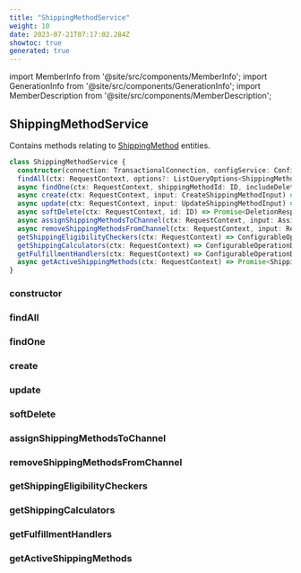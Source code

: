 ```yaml
---
title: "ShippingMethodService"
weight: 10
date: 2023-07-21T07:17:02.284Z
showtoc: true
generated: true
---
```

<!-- This file was generated from the Vendure source. Do not modify. Instead, re-run the "docs:build" script -->
import MemberInfo from '@site/src/components/MemberInfo';
import GenerationInfo from '@site/src/components/GenerationInfo';
import MemberDescription from '@site/src/components/MemberDescription';


## ShippingMethodService

<GenerationInfo sourceFile="packages/core/src/service/services/shipping-method.service.ts" sourceLine="44" packageName="@vendure/core" />

Contains methods relating to <a href='/docs/reference/typescript-api/entities/shipping-method#shippingmethod'>ShippingMethod</a> entities.

```ts title="Signature"
class ShippingMethodService {
  constructor(connection: TransactionalConnection, configService: ConfigService, roleService: RoleService, listQueryBuilder: ListQueryBuilder, channelService: ChannelService, configArgService: ConfigArgService, translatableSaver: TranslatableSaver, customFieldRelationService: CustomFieldRelationService, eventBus: EventBus, translator: TranslatorService)
  findAll(ctx: RequestContext, options?: ListQueryOptions<ShippingMethod>, relations: RelationPaths<ShippingMethod> = []) => Promise<PaginatedList<Translated<ShippingMethod>>>;
  async findOne(ctx: RequestContext, shippingMethodId: ID, includeDeleted:  = false, relations: RelationPaths<ShippingMethod> = []) => Promise<Translated<ShippingMethod> | undefined>;
  async create(ctx: RequestContext, input: CreateShippingMethodInput) => Promise<Translated<ShippingMethod>>;
  async update(ctx: RequestContext, input: UpdateShippingMethodInput) => Promise<Translated<ShippingMethod>>;
  async softDelete(ctx: RequestContext, id: ID) => Promise<DeletionResponse>;
  async assignShippingMethodsToChannel(ctx: RequestContext, input: AssignShippingMethodsToChannelInput) => Promise<Array<Translated<ShippingMethod>>>;
  async removeShippingMethodsFromChannel(ctx: RequestContext, input: RemoveShippingMethodsFromChannelInput) => Promise<Array<Translated<ShippingMethod>>>;
  getShippingEligibilityCheckers(ctx: RequestContext) => ConfigurableOperationDefinition[];
  getShippingCalculators(ctx: RequestContext) => ConfigurableOperationDefinition[];
  getFulfillmentHandlers(ctx: RequestContext) => ConfigurableOperationDefinition[];
  async getActiveShippingMethods(ctx: RequestContext) => Promise<ShippingMethod[]>;
}
```

<div className="members-wrapper">

### constructor

<MemberInfo kind="method" type="(connection: <a href='/docs/reference/typescript-api/data-access/transactional-connection#transactionalconnection'>TransactionalConnection</a>, configService: ConfigService, roleService: <a href='/docs/reference/typescript-api/services/role-service#roleservice'>RoleService</a>, listQueryBuilder: <a href='/docs/reference/typescript-api/data-access/list-query-builder#listquerybuilder'>ListQueryBuilder</a>, channelService: <a href='/docs/reference/typescript-api/services/channel-service#channelservice'>ChannelService</a>, configArgService: ConfigArgService, translatableSaver: <a href='/docs/reference/typescript-api/service-helpers/translatable-saver#translatablesaver'>TranslatableSaver</a>, customFieldRelationService: CustomFieldRelationService, eventBus: <a href='/docs/reference/typescript-api/events/event-bus#eventbus'>EventBus</a>, translator: TranslatorService) => ShippingMethodService"   />


### findAll

<MemberInfo kind="method" type="(ctx: <a href='/docs/reference/typescript-api/request/request-context#requestcontext'>RequestContext</a>, options?: ListQueryOptions&#60;<a href='/docs/reference/typescript-api/entities/shipping-method#shippingmethod'>ShippingMethod</a>&#62;, relations: RelationPaths&#60;<a href='/docs/reference/typescript-api/entities/shipping-method#shippingmethod'>ShippingMethod</a>&#62; = []) => Promise&#60;<a href='/docs/reference/typescript-api/common/paginated-list#paginatedlist'>PaginatedList</a>&#60;Translated&#60;<a href='/docs/reference/typescript-api/entities/shipping-method#shippingmethod'>ShippingMethod</a>&#62;&#62;&#62;"   />


### findOne

<MemberInfo kind="method" type="(ctx: <a href='/docs/reference/typescript-api/request/request-context#requestcontext'>RequestContext</a>, shippingMethodId: <a href='/docs/reference/typescript-api/common/id#id'>ID</a>, includeDeleted:  = false, relations: RelationPaths&#60;<a href='/docs/reference/typescript-api/entities/shipping-method#shippingmethod'>ShippingMethod</a>&#62; = []) => Promise&#60;Translated&#60;<a href='/docs/reference/typescript-api/entities/shipping-method#shippingmethod'>ShippingMethod</a>&#62; | undefined&#62;"   />


### create

<MemberInfo kind="method" type="(ctx: <a href='/docs/reference/typescript-api/request/request-context#requestcontext'>RequestContext</a>, input: CreateShippingMethodInput) => Promise&#60;Translated&#60;<a href='/docs/reference/typescript-api/entities/shipping-method#shippingmethod'>ShippingMethod</a>&#62;&#62;"   />


### update

<MemberInfo kind="method" type="(ctx: <a href='/docs/reference/typescript-api/request/request-context#requestcontext'>RequestContext</a>, input: UpdateShippingMethodInput) => Promise&#60;Translated&#60;<a href='/docs/reference/typescript-api/entities/shipping-method#shippingmethod'>ShippingMethod</a>&#62;&#62;"   />


### softDelete

<MemberInfo kind="method" type="(ctx: <a href='/docs/reference/typescript-api/request/request-context#requestcontext'>RequestContext</a>, id: <a href='/docs/reference/typescript-api/common/id#id'>ID</a>) => Promise&#60;DeletionResponse&#62;"   />


### assignShippingMethodsToChannel

<MemberInfo kind="method" type="(ctx: <a href='/docs/reference/typescript-api/request/request-context#requestcontext'>RequestContext</a>, input: AssignShippingMethodsToChannelInput) => Promise&#60;Array&#60;Translated&#60;<a href='/docs/reference/typescript-api/entities/shipping-method#shippingmethod'>ShippingMethod</a>&#62;&#62;&#62;"   />


### removeShippingMethodsFromChannel

<MemberInfo kind="method" type="(ctx: <a href='/docs/reference/typescript-api/request/request-context#requestcontext'>RequestContext</a>, input: RemoveShippingMethodsFromChannelInput) => Promise&#60;Array&#60;Translated&#60;<a href='/docs/reference/typescript-api/entities/shipping-method#shippingmethod'>ShippingMethod</a>&#62;&#62;&#62;"   />


### getShippingEligibilityCheckers

<MemberInfo kind="method" type="(ctx: <a href='/docs/reference/typescript-api/request/request-context#requestcontext'>RequestContext</a>) => ConfigurableOperationDefinition[]"   />


### getShippingCalculators

<MemberInfo kind="method" type="(ctx: <a href='/docs/reference/typescript-api/request/request-context#requestcontext'>RequestContext</a>) => ConfigurableOperationDefinition[]"   />


### getFulfillmentHandlers

<MemberInfo kind="method" type="(ctx: <a href='/docs/reference/typescript-api/request/request-context#requestcontext'>RequestContext</a>) => ConfigurableOperationDefinition[]"   />


### getActiveShippingMethods

<MemberInfo kind="method" type="(ctx: <a href='/docs/reference/typescript-api/request/request-context#requestcontext'>RequestContext</a>) => Promise&#60;<a href='/docs/reference/typescript-api/entities/shipping-method#shippingmethod'>ShippingMethod</a>[]&#62;"   />




</div>
